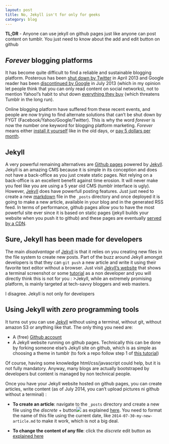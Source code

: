```yaml
---
layout: post
title: No, Jekyll isn't for only for geeks
category: blog
---
```

**TL;DR** -  Anyone can use jekyll on github pages just like anyone can post content on tumblr. You just need to know about the add and edit button on github

## _Forever_ blogging platforms

It has become quite difficult to find a reliable and sustainable blogging platform. Posterous has been [shut down by Twitter](http://www.posterous.com/) in April 2013 and Google reader has been [discontinued by Google](http://www.google.com/reader/about/) in July 2013 (which in my opinion let people think that you can only read content on social networks), not to mention Yahoo!’s habit to shut down [everything they buy](http://bgr.com/2014/03/07/yahoo-shutting-down-startups/) (which threatens Tumblr in the long run). 

Online blogging platform have suffered from these recent events, and people are now trying to find alternate solutions that can’t be shut down by FYGT (Facebook/Yahoo/Google/Twitter). This is why the word _forever_ is now the number one keyword for blogging platform marketing. _Forever_ means either [install it yourself](https://ghost.org/pricing/) like in the old days, or [pay 5 dollars per month](https://posthaven.com/). 

## Jekyll

A very powerful remaining alternatives are [Github pages](https://pages.github.com/) powered by [Jekyll](http://jekyllrb.com/). Jekyll is an amazing CMS because it is simple in its conception and does not have a back-office as you just create static pages. Not relying on a back-office is an excellent benefit against time erosion. It will never make you feel like you are using a 5 year old CMS (tumblr interface is ugly). However, [Jekyll](http://jekyllrb.com/) does have powerfull posting features. Just just need to create a new [markdown](http://daringfireball.net/projects/markdown/) file in the `_posts` directory and once deployed it is going to make a new article, available in your blog and in the generated RSS feed.
In terms of performance, github pages allow you to have the most powerful site ever since it is based on static pages (jekyll builds your website when you push it to github) and these pages are eventually [served by a CDN](https://github.com/blog/1715-faster-more-awesome-github-pages).

## Sure, Jekyll has been made for developers

The main _disadvantage_ of [Jekyll](http://jekyllrb.com/) is that it relies on you creating new files in the file system to create new posts. Part of the buzz around Jekyll amongst developers is that they can `git push` a new article and write it using their favorite text editor without a browser. Just visit [Jekyll’s website](http://jekyllrb.com/) that shows a terminal screenshot or some [tutorial](http://learn.andrewmunsell.com/learn/jekyll-by-example/introduction) as a non developer and you will directly think this is not for you :
&gt;Jekyll, while an extremely promising platform, is mainly targeted at tech-savvy bloggers and web masters.

I disagree. Jekyll is not only for developers

## Using Jekyll with _zero_ programming tools

It turns out you can use [Jekyll](http://jekyllrb.com/) without using a terminal, without git, without amazon S3 or anything like that. The only thing you need are:
- A (free) [Github account](https://github.com/join)
- A Jekyll website running on github pages. Technically this can be done by forking someone else’s Jekyll site on github, which is as simple as choosing a theme in tumblr (to fork a repo follow step 1 of [this tutorial](https://help.github.com/articles/fork-a-repo))

Of course, having some knowledge html/css/javascript could help, but it is not fully mandatory. Anyway, many blogs are actually bootstraped by developers but content is managed by non technical people.

Once you have your Jekyll website hosted on github pages, you can create articles, write content (as of July 2014, you can’t upload pictures ni github without a terminal) : 

-   **To create an article**: navigate to the `_posts` directory and create a new file using the *discrete* + button![](https://camo.githubusercontent.com/8fdc501d6746c307ada3d168e5db7b8d1b12cd75/687474703a2f2f636c2e6c792f4c4c65302f6e65772d66696c652e6a7067) as explained [here](https://github.com/blog/1327-creating-files-on-github).
You need to format the name of this file using the current date, like `2014-07-30-my-new-article.md` to make it work, which is not a big deal. 

- **To change the content of any file**: click the *discrete* edit button as [explained here](https://help.github.com/articles/editing-files-in-your-repository)




